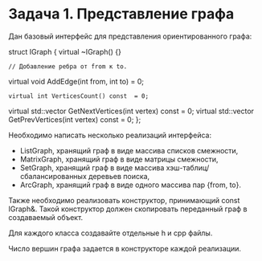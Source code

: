 # Задача 1. Представление графа

Дан базовый интерфейс для представления ориентированного графа:

struct IGraph {
virtual ~IGraph() {}
	
	// Добавление ребра от from к to.
virtual void AddEdge(int from, int to) = 0;

	virtual int VerticesCount() const  = 0;

virtual std::vector<int> GetNextVertices(int vertex) const = 0;
virtual std::vector<int> GetPrevVertices(int vertex) const = 0;
};

Необходимо написать несколько реализаций интерфейса:
-	ListGraph, хранящий граф в виде массива списков смежности,
-	MatrixGraph, хранящий граф в виде матрицы смежности,
-	SetGraph, хранящий граф в виде массива хэш-таблиц/сбалансированных деревьев поиска,
-	ArcGraph, хранящий граф в виде одного массива пар {from, to}.

Также необходимо реализовать конструктор, принимающий const IGraph&. Такой конструктор должен скопировать переданный граф в создаваемый объект.

Для каждого класса создавайте отдельные h и cpp файлы.

Число вершин графа задается в конструкторе каждой реализации.
